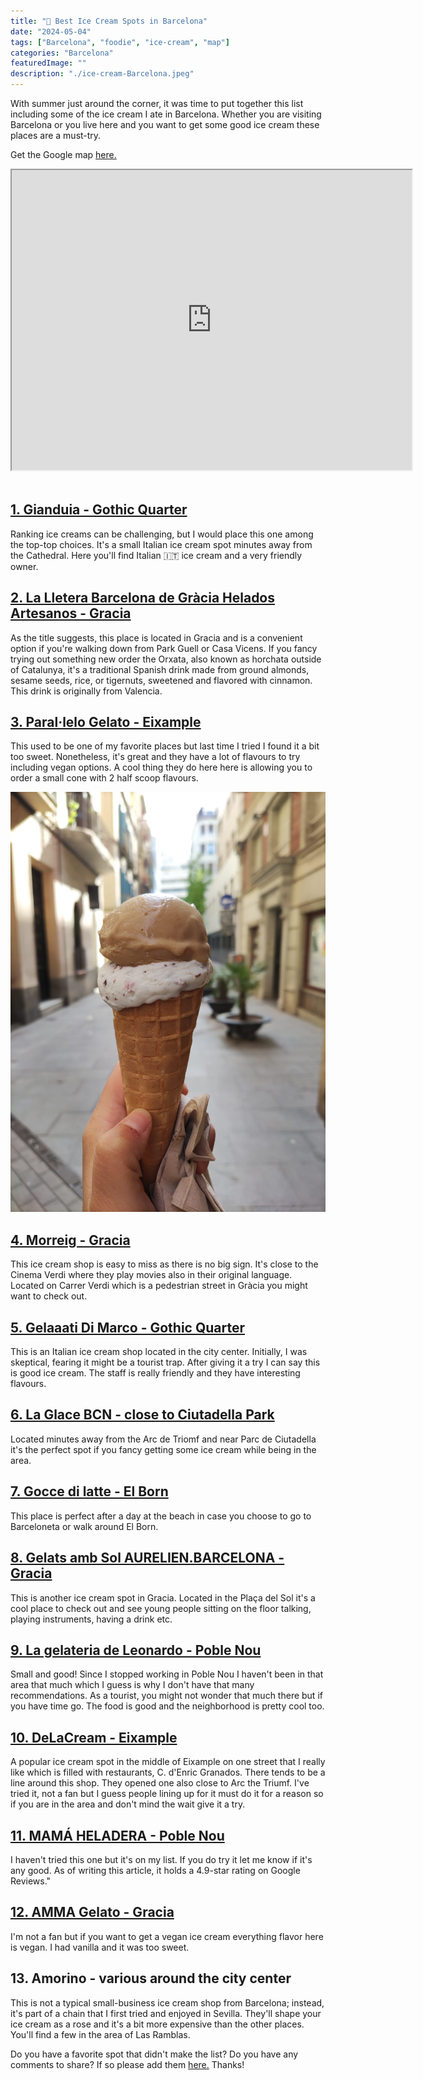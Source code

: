 ```yaml
---
title: "🍦 Best Ice Cream Spots in Barcelona"
date: "2024-05-04"
tags: ["Barcelona", "foodie", "ice-cream", "map"]
categories: "Barcelona"
featuredImage: ""
description: "./ice-cream-Barcelona.jpeg"
---
```


With summer just around the corner, it was time to put together this list including some of the ice cream I ate in Barcelona. Whether you are visiting Barcelona or you live here and you want to get some good ice cream these places are a must-try.

Get the Google map <a href='https://www.google.com/maps/d/viewer?mid=1v9pdv7vsfMiQct1UY5CHAvmP7zWxFNM&ll=41.39321318240926%2C2.1799373499999852&z=15' target='_blank'>here.</a>

<div class="embed-responsive embed-responsive-4by3">
<iframe src="https://www.google.com/maps/d/embed?mid=1v9pdv7vsfMiQct1UY5CHAvmP7zWxFNM&ehbc=2E312F&noprof=1" width="640" height="480"></iframe>
</div><br />

## <a href='https://maps.app.goo.gl/j7nZvtQhqJbhDpWe8' target="_blank">1. Gianduia - Gothic Quarter</a>

Ranking ice creams can be challenging, but I would place this one among the top-top choices. It's a small Italian ice cream spot minutes away from the Cathedral. Here you'll find Italian 🇮🇹 ice cream and a very friendly owner.

## <a href='https://maps.app.goo.gl/nhUnVweVazw8YxwCA' target="_blank">2. La Lletera Barcelona de Gràcia Helados Artesanos - Gracia</a>

As the title suggests, this place is located in Gracia and is a convenient option if you're walking down from Park Guell or Casa Vicens. If you fancy trying out something new order the Orxata, also known as horchata outside of Catalunya, it's a traditional Spanish drink made from ground almonds, sesame seeds, rice, or tigernuts, sweetened and flavored with cinnamon. This drink is originally from Valencia.

## <a href='https://goo.gl/maps/KtHcvJYQSPGogBmi7' target="_blank">3. Paral·lelo Gelato - Eixample</a>

This used to be one of my favorite places but last time I tried I found it a bit too sweet. Nonetheless, it's great and they have a lot of flavours to try including vegan options. A cool thing they do here here is allowing you to order a small cone with 2 half scoop flavours.

![ice cream with 2 flavors](./ice-cream-Barcelona.jpeg)

## <a href='https://maps.app.goo.gl/uo8Md9Sjg13BGBEq6' target="_blank">4. Morreig - Gracia</a>

This ice cream shop is easy to miss as there is no big sign. It's close to the Cinema Verdi where they play movies also in their original language. Located on Carrer Verdi which is a pedestrian street in Gràcia you might want to check out.

## <a href='https://maps.app.goo.gl/fi29vFoFZcw6s5uW7' target="_blank">5. Gelaaati Di Marco - Gothic Quarter</a>

This is an Italian ice cream shop located in the city center. Initially, I was skeptical, fearing it might be a tourist trap. After giving it a try I can say this is good ice cream. The staff is really friendly and they have interesting flavours.

## <a href='https://maps.app.goo.gl/wp9KVTMaPQWhdqsYA' target="_blank">6. La Glace BCN - close to Ciutadella Park</a>

Located minutes away from the Arc de Triomf and near Parc de Ciutadella it's the perfect spot if you fancy getting some ice cream while being in the area.

## <a href='https://maps.app.goo.gl/9HmyDmyTWJgDu3Y48' target="_blank">7. Gocce di latte - El Born</a>

This place is perfect after a day at the beach in case you choose to go to Barceloneta or walk around El Born.

## <a href='https://maps.app.goo.gl/diaPfDkftCg9cpo76' target="_blank">8. Gelats amb Sol AURELIEN.BARCELONA - Gracia</a>

This is another ice cream spot in Gracia. Located in the Plaça del Sol it's a cool place to check out and see young people sitting on the floor talking, playing instruments, having a drink etc.

## <a href='https://maps.app.goo.gl/qRp1E8HnFzYsMAjp9' target="_blank">9. La gelateria de Leonardo - Poble Nou</a>

Small and good! Since I stopped working in Poble Nou I haven't been in that area that much which I guess is why I don't have that many recommendations. As a tourist, you might not wonder that much there but if you have time go. The food is good and the neighborhood is pretty cool too.

## <a href='https://maps.app.goo.gl/h3PjsXEP58DsooMP9' target="_blank">10. DeLaCream - Eixample</a>

A popular ice cream spot in the middle of Eixample on one street that I really like which is filled with restaurants, C. d'Enric Granados. There tends to be a line around this shop. They opened one also close to Arc the Triumf. I've tried it, not a fan but I guess people lining up for it must do it for a reason so if you are in the area and don't mind the wait give it a try.

## <a href='https://maps.app.goo.gl/jNKD5kUr6UT2zQA1A' target="_blank">11. MAMÁ HELADERA - Poble Nou</a>

I haven't tried this one but it's on my list. If you do try it let me know if it's any good. As of writing this article, it holds a 4.9-star rating on Google Reviews."

## <a href='https://goo.gl/maps/46AHFHkZR6oeUPN8A' target="_blank">12. AMMA Gelato - Gracia</a>

I'm not a fan but if you want to get a vegan ice cream everything flavor here is vegan. I had vanilla and it was too sweet.

## 13. Amorino - various around the city center

This is not a typical small-business ice cream shop from Barcelona; instead, it's part of a chain that I first tried and enjoyed in Sevilla. They'll shape your ice cream as a rose and it's a bit more expensive than the other places. You'll find a few in the area of Las Ramblas.

Do you have a favorite spot that didn't make the list? Do you have any comments to share? If so please add them <a href='https://form.typeform.com/to/uwP9ZmYM' target='_blank'>here.</a> Thanks!
